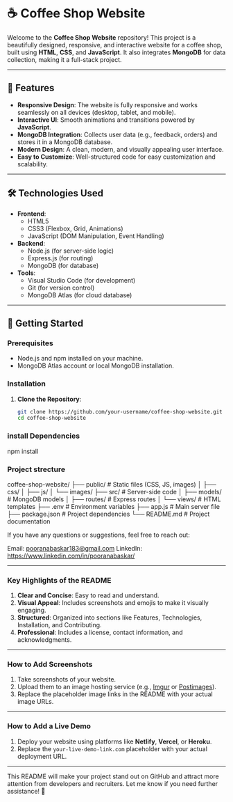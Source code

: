 # ☕ Coffee Shop Website

Welcome to the **Coffee Shop Website** repository! This project is a beautifully designed, responsive, and interactive website for a coffee shop, built using **HTML**, **CSS**, and **JavaScript**. It also integrates **MongoDB** for data collection, making it a full-stack project.

---

## 🌟 Features

- **Responsive Design**: The website is fully responsive and works seamlessly on all devices (desktop, tablet, and mobile).
- **Interactive UI**: Smooth animations and transitions powered by **JavaScript**.
- **MongoDB Integration**: Collects user data (e.g., feedback, orders) and stores it in a MongoDB database.
- **Modern Design**: A clean, modern, and visually appealing user interface.
- **Easy to Customize**: Well-structured code for easy customization and scalability.

---

## 🛠️ Technologies Used

- **Frontend**:
  - HTML5
  - CSS3 (Flexbox, Grid, Animations)
  - JavaScript (DOM Manipulation, Event Handling)
- **Backend**:
  - Node.js (for server-side logic)
  - Express.js (for routing)
  - MongoDB (for database)
- **Tools**:
  - Visual Studio Code (for development)
  - Git (for version control)
  - MongoDB Atlas (for cloud database)

---

## 🚀 Getting Started

### Prerequisites
- Node.js and npm installed on your machine.
- MongoDB Atlas account or local MongoDB installation.

### Installation

1. **Clone the Repository**:
   ```bash
   git clone https://github.com/your-username/coffee-shop-website.git
   cd coffee-shop-website
### install Dependencies
 npm install

### Project strecture

 coffee-shop-website/
├── public/              # Static files (CSS, JS, images)
│   ├── css/
│   ├── js/
│   └── images/
├── src/                 # Server-side code
│   ├── models/          # MongoDB models
│   ├── routes/          # Express routes
│   └── views/           # HTML templates
├── .env                 # Environment variables
├── app.js               # Main server file
├── package.json         # Project dependencies
└── README.md            # Project documentation


If you have any questions or suggestions, feel free to reach out:

Email: pooranabaskar183@gmail.com
LinkedIn: https://www.linkedin.com/in/pooranabaskar/


---

### **Key Highlights of the README**
1. **Clear and Concise**: Easy to read and understand.
2. **Visual Appeal**: Includes screenshots and emojis to make it visually engaging.
3. **Structured**: Organized into sections like Features, Technologies, Installation, and Contributing.
4. **Professional**: Includes a license, contact information, and acknowledgments.

---

### **How to Add Screenshots**
1. Take screenshots of your website.
2. Upload them to an image hosting service (e.g., [Imgur](https://imgur.com/) or [Postimages](https://postimages.org/)).
3. Replace the placeholder image links in the README with your actual image URLs.

---

### **How to Add a Live Demo**
1. Deploy your website using platforms like **Netlify**, **Vercel**, or **Heroku**.
2. Replace the `your-live-demo-link.com` placeholder with your actual deployment URL.

---

This README will make your project stand out on GitHub and attract more attention from developers and recruiters. Let me know if you need further assistance! 🚀
